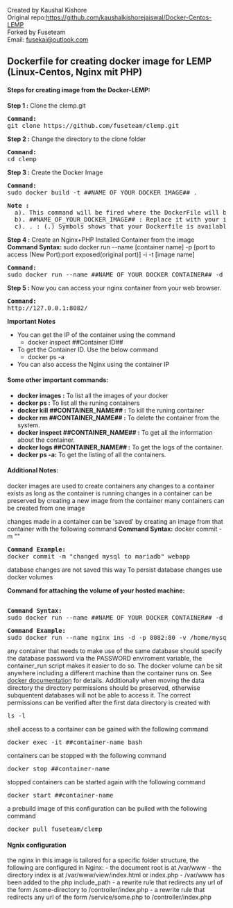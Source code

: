 Created by Kaushal Kishore <br>
Original repo:https://github.com/kaushalkishorejaiswal/Docker-Centos-LEMP <br>
Forked by Fuseteam <br>
Email: fusekai@outlook.com <br>

<h2>Dockerfile for creating docker image for LEMP (Linux-Centos, Nginx mit PHP)</h2>

<h4>Steps for creating image from the Docker-LEMP:</h4>

<b>Step 1 :</b> Clone the clemp.git
<pre>
<b>Command: </b>
git clone https://github.com/fuseteam/clemp.git
</pre>

<b>Step 2 :</b> Change the directory to the clone folder
<pre>
<b>Command:</b>
cd clemp
</pre>

<b>Step 3 :</b> Create the Docker Image
<pre>
<b>Command: </b>
sudo docker build -t ##NAME_OF_YOUR_DOCKER_IMAGE## .
</pre>

<pre>
<b>Note : </b>
  a). This command will be fired where the DockerFile will be placed
  b). ##NAME_OF_YOUR_DOCKER_IMAGE## : Replace it with your image name
  c). . : (.) Symbols shows that your Dockerfile is available on the same directory where you are running the command.
</pre>

<b>Step 4 :</b> Create an Nginx+PHP Installed Container from the image
<b>Command Syntax: </b>
sudo docker run --name [container name] -p [port to access (New Port):port exposed(original port)] -i -t [image name]
<pre>
<b>Command:</b>
sudo docker run --name ##NAME_OF_YOUR_DOCKER_CONTAINER## -d -p 8082:80 -p3307:3306 ##NAME_OF_YOUR_DOCKER_IMAGE##
</pre>

<b>Step 5 :</b> Now you can access your nginx container from your web browser.
<pre>
<b>Command:</b>
http://127.0.0.1:8082/
</pre>

<b>Important Notes</b>
<ul>
  <li>
    You can get the IP of the container using the command
    <ul><li>docker inspect ##Container ID##</li></ul>
  </li>
  <li>
    To get the Container ID. Use the below command
    <ul><li>docker ps -a</li></ul>
  </li>
  <li>You can also access the Nginx using the container IP</p>
</ul>

<h4>Some other important commands:</h4>
<ul>
<li><b>docker images :</b> To list all the images of your docker</li>
<li><b>docker ps :</b> To list all the runing containers</li>
<li><b>docker kill ##CONTAINER_NAME## :</b> To kill the runing container</li>
<li><b>docker rm ##CONTAINER_NAME## :</b> To delete the container from the system.</li>
<li><b>docker inspect ##CONTAINER_NAME## :</b> To get all the information about the container.</li>
<li><b>docker logs ##CONTAINER_NAME## :</b> To get the logs of the container.</li>
<li><b>docker ps -a:</b> To get the listing of all the containers.</li>
</ul>

<h4>Additional Notes:</h4>
docker images are used to create containers any changes to a container
exists as long as the container is running changes in a container can
be preserved by creating a new image from the container many
containers can be created from one image

changes made in a container can be 'saved' by creating an image from
that container with the following command
<b>Command Syntax:</b>
docker commit -m "<changes you made>" <container-name>
</pre>

<pre>
<b>Command Example:</b>
docker commit -m "changed mysql to mariadb" webapp
</pre>

database changes are not saved this way
To persist database changes use docker volumes

<b>Command for attaching the volume of your hosted machine:</b>
<pre>

<b>Command Syntax:</b>
sudo docker run --name ##NAME_OF_YOUR_DOCKER_CONTAINER## -d -p 8082:80 -v ##HOSTED_VOLUME_LOCATION##:##CONTAINER_VOLUME_LOCATION## ##YOUR_IMAGE_NAME##
</pre>

<pre>
<b>Command Example:</b>
sudo docker run --name nginx_ins -d -p 8082:80 -v /home/mysqldata:/var/lib/mysql clemp
</pre>

any container that needs to make use of the same database should specify the database password via the PASSWORD enviroment variable, the container_run script makes it easier to do so. The docker volume can be sit anywhere including a different machine than the container runs on. See [docker documentation](https://docs.docker.com/storage/volumes/#use-a-volume-driver) for details. Additionally when moving the data directory the directory permissions should be preserved, otherwise subquentent databases will not be able to access it. The correct permissions can be verified after the first data directory is created with <pre>ls -l</pre>

shell access to a container can be gained with the following command
<pre>docker exec -it ##container-name bash</pre>

containers can be stopped with the following command
<pre>docker stop ##container-name</pre>

stopped containers can be started again with the following command
<pre>docker start ##container-name</pre>

a prebuild image of this configuration can be pulled with the following command
<pre>docker pull fuseteam/clemp</pre>

<h4>Ngnix configuration</h4>
the nginx in this image is tailored for a specific folder structure, the following are configured in Nginx:
- the document root is at /var/www
- the directory index is at /var/www/view/index.html or index.php
- /var/www has been added to the php include_path
- a rewrite rule that redirects any url of the form <base-url>/some-directory to <base-url>/controller/index.php
- a rewrite rule that redirects any url of the form <base-url>/service/some.php to <base-url>/controller/index.php
